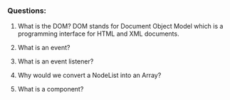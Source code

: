 ### Questions:

1.  What is the DOM?
    DOM stands for Document Object Model which is a programming interface for HTML and XML documents.
2.  What is an event?

3.  What is an event listener?
4.  Why would we convert a NodeList into an Array?
5.  What is a component?
